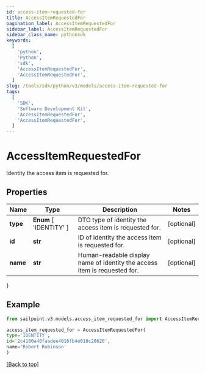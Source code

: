 ```yaml
---
id: access-item-requested-for
title: AccessItemRequestedFor
pagination_label: AccessItemRequestedFor
sidebar_label: AccessItemRequestedFor
sidebar_class_name: pythonsdk
keywords:
  [
    'python',
    'Python',
    'sdk',
    'AccessItemRequestedFor',
    'AccessItemRequestedFor',
  ]
slug: /tools/sdk/python/v3/models/access-item-requested-for
tags:
  [
    'SDK',
    'Software Development Kit',
    'AccessItemRequestedFor',
    'AccessItemRequestedFor',
  ]
---
```


# AccessItemRequestedFor

Identity the access item is requested for.

## Properties

| Name | Type | Description | Notes |
| --- | --- | --- | --- |
| **type** | **Enum** [ 'IDENTITY' ] | DTO type of identity the access item is requested for. | [optional] |
| **id** | **str** | ID of identity the access item is requested for. | [optional] |
| **name** | **str** | Human-readable display name of identity the access item is requested for. | [optional] |

}

## Example

```python
from sailpoint.v3.models.access_item_requested_for import AccessItemRequestedFor

access_item_requested_for = AccessItemRequestedFor(
type='IDENTITY',
id='2c4180a46faadee4016fb4e018c20626',
name='Robert Robinson'
)

```

[[Back to top]](#)

